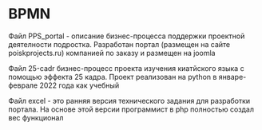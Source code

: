 # BPMN
Файл PPS_portal - описание бизнес-процесса поддержки проектной деятелности подростка. 
Разработан портал (размещен на сайте poiskprojects.ru) компанией по заказу и размещен на joomla

Файл 25-cadr бизнес-процесс проекта изучения киатйского языка с помощью эффекта 25 кадра. Проект реализован на python в январе-феврале 2022 года как учебный

Файл excel - это ранняя версия технического задания для разработки портала. На основе этой версии программист в php полностью создал вес функционал
